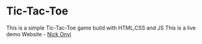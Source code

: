 # Tic-Tac-Toe
This is a simple Tic-Tac-Toe game build with HTML,CSS and JS
This is a live demo  Website - [Nick Onyi](https:/)